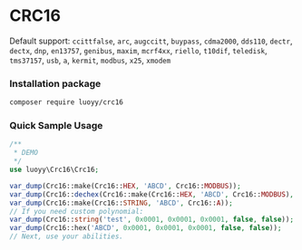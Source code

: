 # CRC16

Default support: `ccittfalse`, `arc`, `augccitt`, `buypass`, `cdma2000`, `dds110`, `dectr`, `dectx`, `dnp`, `en13757`, `genibus`, `maxim`, `mcrf4xx`, `riello`, `t10dif`, `teledisk`, `tms37157`, `usb`, `a`, `kermit`, `modbus`, `x25`, `xmodem`

### Installation package
```bash
composer require luoyy/crc16
```

### Quick Sample Usage
```php
/**
 * DEMO
 */
use luoyy\Crc16\Crc16;

var_dump(Crc16::make(Crc16::HEX, 'ABCD', Crc16::MODBUS));
var_dump(Crc16::dechex(Crc16::make(Crc16::HEX, 'ABCD', Crc16::MODBUS), true)); // The little-endian byte order used by the C language by default.
var_dump(Crc16::make(Crc16::STRING, 'ABCD', Crc16::A));
// If you need custom polynomial:
var_dump(Crc16::string('test', 0x0001, 0x0001, 0x0001, false, false));
var_dump(Crc16::hex('ABCD', 0x0001, 0x0001, 0x0001, false, false));
// Next, use your abilities.
```
